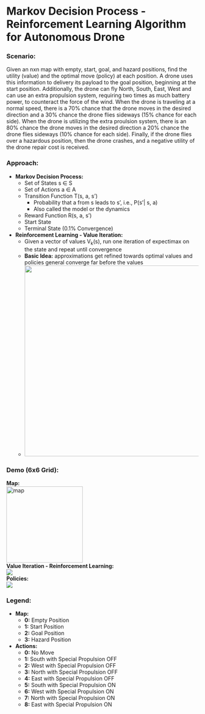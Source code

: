 # Markov Decision Process - Reinforcement Learning Algorithm for Autonomous Drone

### Scenario:
Given an nxn map with empty, start, goal, and hazard positions, find the utility (value) and the optimal move (policy) at each position. A drone uses this information to delivery its payload to the goal position, beginning at the start position. Additionally, the drone can fly North, South, East, West and can use an extra propulsion system, requiring two times as much battery power, to counteract the force of the wind. When the drone is traveling at a normal speed, there is a 70% chance that the drone moves in the desired direction and a 30% chance the drone flies sideways (15% chance for each side). When the drone is utilizing the extra proulsion system, there is an 80% chance the drone moves in the desired direction a 20% chance the drone flies sideways (10% chance for each side). Finally, if the drone flies over a hazardous position, then the drone crashes, and a negative utility of the drone repair cost is received.

### Approach:
- **Markov Decision Process:**
  - Set of States s ∈ S
  - Set of Actions a ∈ A
  - Transition Function T(s, a, s’)
       - Probability that a from s leads to s’, i.e., P(s’| s, a)
       - Also called the model or the dynamics
  - Reward Function R(s, a, s’)
  - Start State
  - Terminal State (0.1% Convergence)
- **Reinforcement Learning - Value Iteration:**
  - Given a vector of values V<sub>k</sub>(s), run one iteration of expectimax on the state and repeat until convergence
  - **Basic Idea:** approximations get refined towards optimal values and policies general converge far before the values
  - <img width="500" src="https://github.com/varoon-enjeti/mdp-pathfinder/assets/97761722/db3f7b1d-2090-41d7-9590-ac318efb7951">

### Demo (6x6 Grid):
**Map:**
<br>
<img width="200" alt="map" src="https://github.com/varoon-enjeti/mdp-pathfinder/assets/97761722/b2d5506c-8855-4bd9-b240-49154bf98161">
<br>
**Value Iteration - Reinforcement Learning:**
<br>
![](https://github.com/varoon-enjeti/mdp-pathfinder/assets/97761722/6180a09b-490f-4c1d-8ece-86f0e838f4ec)
<br>
**Policies:**
<br>
![](https://github.com/varoon-enjeti/mdp-pathfinder/assets/97761722/80920619-32ed-40e4-b47a-7f52900b62f9)

### Legend:
- **Map:**
  - **0:** Empty Position
  - **1:** Start Position
  - **2:** Goal Position
  - **3:** Hazard Position
- **Actions:**
  - **0:** No Move
  - **1:** South with Special Propulsion OFF
  - **2:** West with Special Propulsion OFF
  - **3:** North with Special Propulsion OFF
  - **4:** East with Special Propulsion OFF
  - **5:** South with Special Propulsion ON
  - **6:** West with Special Propulsion ON
  - **7:** North with Special Propulsion ON
  - **8:** East with Special Propulsion ON














